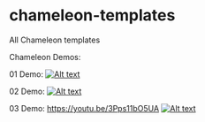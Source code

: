 # chameleon-templates
All Chameleon templates

Chameleon Demos:

01 Demo:
[![Alt text](https://img.youtube.com/vi/3Pps11bO5UA/0.jpg)](https://www.youtube.com/watch?v=3Pps11bO5UA)

02 Demo:
[![Alt text](https://img.youtube.com/vi/3Pps11bO5UA/0.jpg)](https://www.youtube.com/watch?v=3Pps11bO5UA)


03 Demo:
https://youtu.be/3Pps11bO5UA
[![Alt text](https://img.youtube.com/vi/3Pps11bO5UA/0.jpg)](https://www.youtube.com/watch?v=3Pps11bO5UA)

